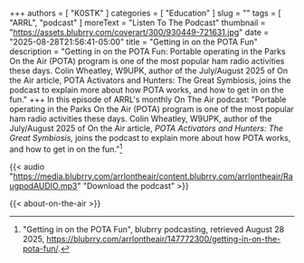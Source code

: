 +++
authors = [ "K0STK" ]
categories = [ "Education" ]
slug = ""
tags = [ "ARRL", "podcast" ]
moreText = "Listen To The Podcast"
thumbnail = "https://assets.blubrry.com/coverart/300/930449-721631.jpg"
date = "2025-08-28T21:56:41-05:00"
title = "Getting in on the POTA Fun"
description = "Getting in on the POTA Fun: Portable operating in the Parks On the Air (POTA) program is one of the most popular ham radio activities these days. Colin Wheatley, W9UPK, author of the July/August 2025 of On the Air article, POTA Activators and Hunters: The Great Symbiosis, joins the podcast to explain more about how POTA works, and how to get in on the fun."
+++
In this episode of ARRL's monthly On The Air podcast: "Portable
operating in the Parks On the Air (POTA) program is one of the most
popular ham radio activities these days. Colin Wheatley, W9UPK, author
of the July/August 2025 of On the Air article, *POTA Activators and
Hunters: The Great Symbiosis,* joins the podcast to explain more about
how POTA works, and how to get in on the fun."[^1]

[^1]: "Getting in on the POTA Fun", blubrry podcasting, retrieved August 28 2025, https://blubrry.com/arrlontheair/147772300/getting-in-on-the-pota-fun/.

<!--more-->

{{< audio "https://media.blubrry.com/arrlontheair/content.blubrry.com/arrlontheair/RaugpodAUDIO.mp3" "Download the podcast" >}}

{{< about-on-the-air >}}
